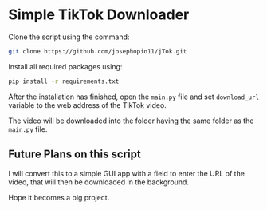 # Simple TikTok Downloader

Clone the script using the command:

```bash
git clone https://github.com/josephopio11/jTok.git
```

Install all required packages using:

```bash
pip install -r requirements.txt
```

After the installation has finished, open the `main.py` file and set `download_url` variable to the web address of the
TikTok video.

The video will be downloaded into the folder having the same folder as the `main.py` file.

## Future Plans on this script

I will convert this to a simple GUI app with a field to enter the URL of the video, that will then be downloaded in the
background.

Hope it becomes a big project.